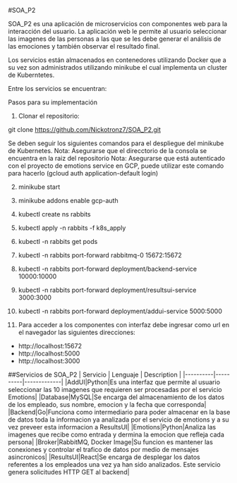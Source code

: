 #SOA_P2

SOA_P2 es una aplicación de microservicios con componentes web para la interacción del usuario. La aplicación web le permite al usuario seleccionar las imagenes de las personas a las que se les debe generar el análisis de las emociones y también observar el resultado final.

Los servicios están almacenados en contenedores utilizando Docker que a su vez son administrados utilizando minikube el cual implementa un cluster de Kuberntetes. 

Entre los servicios se encuentran:

Pasos para su implementación
1. Clonar el repositorio:

git clone https://github.com/Nickotronz7/SOA_P2.git

Se deben seguir los siguientes comandos para el despliegue del minikube de Kubernetes. 
Nota: Asegurarse que el direcctorio de la consola se encuentra en la raiz del repositorio
Nota: Asegurarse que está autenticado con el proyecto de emotions service en GCP, puede utilizar este comando para hacerlo (gcloud auth application-default login)

2. minikube start

3. minikube addons enable gcp-auth

4. kubectl create ns rabbits

5. kubectl apply -n rabbits -f k8s_apply

6. kubectl -n rabbits get pods

7. kubectl -n rabbits port-forward rabbitmq-0 15672:15672

8. kubectl -n rabbits port-forward deployment/backend-service 10000:10000

9. kubectl -n rabbits port-forward deployment/resultsui-service 3000:3000

10. kubectl -n rabbits port-forward deployment/addui-service 5000:5000

11. Para acceder a los componentes con interfaz debe ingresar como url en el navegador las siguientes direcciones:

- http://localhost:15672
- http://localhost:5000
- http://localhost:3000

##Servicios de SOA_P2
| Servicio | Lenguaje | Description |
|----------|----------|-------------|
|AddUI|Python|Es una interfaz que permite al usuario seleccionar las 10 imagenes que requieren ser procesadas por el servicio Emotions|
|Database|MySQL|Se encarga del almacenamiento de los datos de los empleado, sus nombre, emocion y la fecha que corresponda|
|Backend|Go|Funciona como intermediario para poder almacenar en la base de datos toda la informacion ya analizada por el servicio de emotions y a su vez preveer esta informacion a ResultsUI|
|Emotions|Python|Analiza las imagenes que recibe como entrada y dermina la emocion que refleja cada persona|
|Broker|RabbitMQ, Docker Image|Su funcion es mantener las conexiones y controlar el trafico de datos por medio de mensajes asincronicos|
|ResultsUI|React|Se encarga de desplegar los datos referentes a los empleados una vez ya han sido analizados. Este servicio genera solicitudes HTTP GET al backend|
